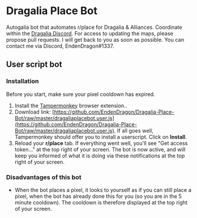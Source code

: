 # Dragalia Place Bot

Autogalia bot that automates r/place for Dragalia & Alliances. Coordinate within the [Dragalia Discord](https://discord.gg/dragalialost).
For access to updating the maps, please propose pull requests. I will get back to you as soon as possible. You can contact me via Discord, EndenDragon#1337.

## User script bot

### Installation

Before you start, make sure your pixel cooldown has expired.

1. Install the [Tampermonkey](https://www.tampermonkey.net/) browser extension..
2. Download link: [https://github.com/EndenDragon/Dragalia-Place-Bot/raw/master/dragaliaplacebot.user.js](https://github.com/EndenDragon/Dragalia-Place-Bot/raw/master/dragaliaplacebot.user.js). If all goes well, Tampermonkey should offer you to install a userscript. Click on **Install**.
3. Reload your **r/place** tab. If everything went well, you'll see "Get access token..." at the top right of your screen. The bot is now active, and will keep you informed of what it is doing via these notifications at the top right of your screen.

### Disadvantages of this bot

- When the bot places a pixel, it looks to yourself as if you can still place a pixel, when the bot has already done this for you (so you are in the 5 minute cooldown). The cooldown is therefore displayed at the top right of your screen.
